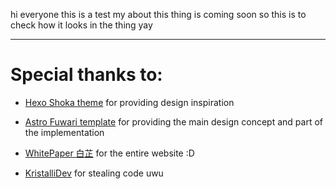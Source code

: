 hi everyone this is a test my about this thing is coming soon so this is to check how it looks in the thing yay

---
# Special thanks to:

- [Hexo Shoka theme](https://github.com/amehime/hexo-theme-shoka) for providing design inspiration

- [Astro Fuwari template](https://github.com/saicaca/fuwari) for providing the main design concept and part of the implementation

- [WhitePaper 白芷](https://github.com/WhitePaper233/yukina) for the entire website :D

- [KristalliDev](https://github.com/KristalliDev/) for stealing code uwu
